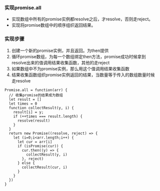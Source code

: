 ### 实现promise.all
* 实现数组中所有的promise实例都resolve之后，才resolve，否则走reject。
* 实现将promise数组中的顺序组织返回结果。
### 实现步骤
1. 创建一个新的promise实例，并且返回。为then提供
2. 循环promise数组，为每一个数组绑定then方法，promise成功时候拿到resolve出来的值调用结果收集函数，其他的走reject
3. 如果数组中不为promise实例，那么用这个值调用结果收集函数
4. 结果收集函数组织promise实例返回的结果，当数量等于传入的数组数量时候走resolve
```
Promise.all = function(arr) {
  // 收集promise的结果成为数组
  let result = []
  let times = 0
  function collectResult(y, i) {
    result[i] = y;
    if (++times === result.length) {
      resolve(result)
    }
  }
  return new Promise((resolve, reject) => {
    let (i=0;i<arr.length;i++) {
      let cur = arr[i]
      if (isPromise(cur)) {
        cur.then((y) => {
          collectResult(y, i)
        }, reject)
      } else {
        collectResult(cur, i)
      }
    }
  })
}
```
